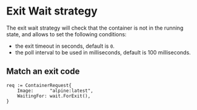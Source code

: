 # Exit Wait strategy

The exit wait strategy will check that the container is not in the running state, and allows to set the following conditions:

- the exit timeout in seconds, default is `0`.
- the poll interval to be used in milliseconds, default is 100 milliseconds.

## Match an exit code

```golang
req := ContainerRequest{
	Image:      "alpine:latest",
	WaitingFor: wait.ForExit(),
}
```
